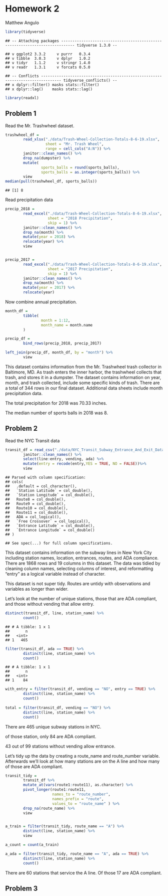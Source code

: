Homework 2
================
Matthew Angulo

``` r
library(tidyverse)
```

    ## -- Attaching packages ---------------------------------------------------------------------------- tidyverse 1.3.0 --

    ## v ggplot2 3.3.2     v purrr   0.3.4
    ## v tibble  3.0.3     v dplyr   1.0.2
    ## v tidyr   1.1.2     v stringr 1.4.0
    ## v readr   1.3.1     v forcats 0.5.0

    ## -- Conflicts ------------------------------------------------------------------------------- tidyverse_conflicts() --
    ## x dplyr::filter() masks stats::filter()
    ## x dplyr::lag()    masks stats::lag()

``` r
library(readxl)
```

## Problem 1

Read the Mr. Trashwheel dataset.

``` r
trashwheel_df = 
        read_xlsx("./data/Trash-Wheel-Collection-Totals-8-6-19.xlsx", 
                  sheet = "Mr. Trash Wheel",
                  range = cell_cols("A:N")) %>% 
        janitor::clean_names() %>% 
        drop_na(dumpster) %>% 
        mutate(
                sports_balls = round(sports_balls),
                sports_balls = as.integer(sports_balls)) %>% 
        view
median(pull(trashwheel_df, sports_balls))
```

    ## [1] 8

Read precipitation data

``` r
precip_2018 = 
        read_excel("./data/Trash-Wheel-Collection-Totals-8-6-19.xlsx",
                   sheet = "2018 Precipitation",
                   skip = 1) %>% 
        janitor::clean_names() %>% 
        drop_na(month) %>% 
        mutate(year = 2018) %>% 
        relocate(year) %>% 
        view


precip_2017 = 
        read_excel("./data/Trash-Wheel-Collection-Totals-8-6-19.xlsx",
                   sheet = "2017 Precipitation",
                   skip = 1) %>% 
        janitor::clean_names() %>% 
        drop_na(month) %>% 
        mutate(year = 2017) %>% 
        relocate(year)
```

Now combine annual precipitation.

``` r
month_df = 
        tibble(
                month = 1:12,
                month_name = month.name
        )

precip_df = 
        bind_rows(precip_2018, precip_2017) 

left_join(precip_df, month_df, by = "month") %>% 
        view
```

This dataset contains information from the Mr. Trashwheel trash
collector in Baltimore, MD. As trash enters the inner harbor, the
trashwheel collects that trash, and stores it in a dumpster. The dataset
contains information on year, month, and trash collected, include some
specific kinds of trash. There are a total of 344 rows in our final
dataset. Additional data sheets include month precipitation data.

The total precipitation for 2018 was 70.33 inches.

The median number of sports balls in 2018 was 8.

## Problem 2

Read the NYC Transit data

``` r
transit_df = read_csv("./data/NYC_Transit_Subway_Entrance_And_Exit_Data.csv") %>% 
        janitor::clean_names() %>%
        select(line:entry, vending, ada) %>%
        mutate(entry = recode(entry,YES = TRUE, NO = FALSE))%>% 
        view
```

    ## Parsed with column specification:
    ## cols(
    ##   .default = col_character(),
    ##   `Station Latitude` = col_double(),
    ##   `Station Longitude` = col_double(),
    ##   Route8 = col_double(),
    ##   Route9 = col_double(),
    ##   Route10 = col_double(),
    ##   Route11 = col_double(),
    ##   ADA = col_logical(),
    ##   `Free Crossover` = col_logical(),
    ##   `Entrance Latitude` = col_double(),
    ##   `Entrance Longitude` = col_double()
    ## )

    ## See spec(...) for full column specifications.

This dataset contains information on the subway lines in New York City
including station names, location, entrances, routes, and ADA
compliance. There are 1868 rows and 19 columns in this dataset. The data
was tidied by cleaning column names, selecting columns of interest, and
reformatting “entry” as a logical variable instead of character.

This dataset is not super tidy. Routes are untidy with observations and
variables as longer than wider.

Let’s look at the number of unique stations, those that are ADA
compliant, and those without vending that allow entry.

``` r
distinct(transit_df, line, station_name) %>% 
        count()
```

    ## # A tibble: 1 x 1
    ##       n
    ##   <int>
    ## 1   465

``` r
filter(transit_df, ada == TRUE) %>% 
        distinct(line, station_name) %>% 
        count()
```

    ## # A tibble: 1 x 1
    ##       n
    ##   <int>
    ## 1    84

``` r
with_entry = filter(transit_df, vending == "NO", entry == TRUE) %>% 
        distinct(line, station_name) %>% 
        count()
        
total = filter(transit_df, vending == "NO") %>% 
        distinct(line, station_name) %>% 
        count()
```

There are 465 unique subway stations in NYC.

of those station, only 84 are ADA compliant.

43 out of 99 stations without vending allow entrance.

Let’s tidy up the data by creating a route\_name and route\_number
variable. Afterwards we’ll look at how many stations are on the A line
and how many of those are ADA compliant.

``` r
transit_tidy = 
        transit_df %>%
        mutate_at(vars(route1:route11), as.character) %>% 
        pivot_longer(route1:route11,
                     names_to = "route_number",
                     names_prefix = "route",
                     values_to = "route_name" ) %>% 
        drop_na(route_name) %>% 
        view


a_train = filter(transit_tidy, route_name == "A") %>% 
        distinct(line, station_name) %>% 
        view

a_count = count(a_train)

a_ada = filter(transit_tidy, route_name == "A", ada == TRUE) %>% 
        distinct(line, station_name) %>% 
        count()
```

There are 60 stations that service the A line. Of those 17 are ADA
compliant.

## Problem 3
